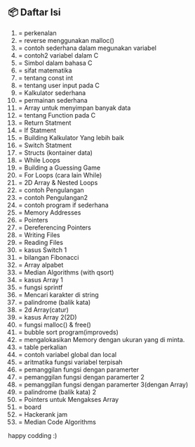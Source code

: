 ## 📦 Daftar Isi

1.  = perkenalan
2.  = reverse menggunakan malloc()
3.  = contoh sederhana dalam megunakan variabel
4.  = contoh2 variabel dalam C
5.  = Simbol dalam bahasa C
6.  = sifat matematika
7.  = tentang const int
8.  = tentang user input pada C
9.  = Kalkulator sederhana
10. = permainan sederhana
11. = Array untuk menyimpan banyak data
12. = tentang Function pada C
13. = Return Statment
14. = If Statment
15. = Building Kalkulator Yang lebih baik
16. = Switch Statment
17. = Structs (kontainer data)
18. = While Loops
19. = Building a Guessing Game
20. = For Loops (cara lain While)
21. = 2D Array & Nested Loops
22. = contoh Pengulangan
23. = contoh Pengulangan2
24. = contoh program if sederhana
25. = Memory Addresses
26. = Pointers
27. = Dereferencing Pointers
28. = Writing Files
29. = Reading Files
30. = kasus Switch 1
31. = bilangan Fibonacci
32. = Array alpabet
33. = Median Algorithms (with qsort)
34. = kasus Array 1
35. = fungsi sprintf
36. = Mencari karakter di string
37. = palindrome (balik kata)
38. = 2d Array(catur)
39. = kasus Array 2(2D)
40. = fungsi malloc() & free()
41. = bubble sort program(improveds)
42. = mengalokasikan Memory dengan ukuran yang di minta.
43. = table perkalian
44. = contoh variabel global dan local
45. = aritmatika fungsi variabel terpisah
46. = pemanggilan fungsi dengan paramerter
47. = pemanggilan fungsi dengan paramerter 2
48. = pemanggilan fungsi dengan paramerter 3(dengan Array)
49. = palindrome (balik kata) 2
50. = Pointers untuk Mengakses Array
51. = board
52. = Hackerank jam
53. = Median Code Algorithms

happy codding :)
